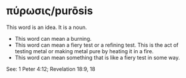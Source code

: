 # πύρωσις/purōsis
This word is an idea. It is a noun.
* This word can mean a burning.
* This word can mean a fiery test or a refining test. This is the act of testing metal or making metal pure by heating it in a fire.
* This word can mean something that is like a fiery test in some way.

See: 1 Peter 4:12; Revelation 18:9, 18
